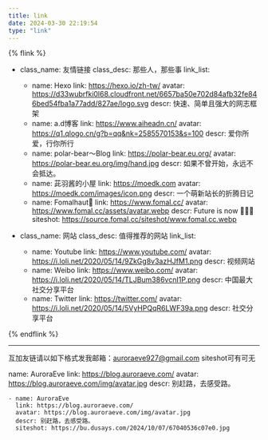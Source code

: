 ```yaml
---
title: link
date: 2024-03-30 22:19:54
type: "link"
---
```


{% flink %}
- class_name: 友情链接
  class_desc: 那些人，那些事
  link_list:
    - name: Hexo
      link: https://hexo.io/zh-tw/
      avatar: https://d33wubrfki0l68.cloudfront.net/6657ba50e702d84afb32fe846bed54fba1a77add/827ae/logo.svg
      descr: 快速、简单且强大的网志框架
    - name: a.d博客
      link: https://www.aiheadn.cn/
      avatar: https://q1.qlogo.cn/g?b=qq&nk=2585570153&s=100
      descr: 爱你所爱，行你所行
    - name: polar-bear～Blog
      link: https://polar-bear.eu.org/
      avatar: https://polar-bear.eu.org/img/hand.jpg
      descr: 如果不曾开始，永远不会抵达。
    - name: 茈羽酱的小屋
      link: https://moedk.com
      avatar: https://moedk.com/images/icon.png
      descr: 一个萌新站长的折腾日记
    - name: Fomalhaut🥝
      link: https://www.fomal.cc/
      avatar: https://www.fomal.cc/assets/avatar.webp
      descr: Future is now 🍭🍭🍭
      siteshot: https://source.fomal.cc/siteshot/www.fomal.cc.webp

- class_name: 网站
  class_desc: 值得推荐的网站
  link_list:
    - name: Youtube
      link: https://www.youtube.com/
      avatar: https://i.loli.net/2020/05/14/9ZkGg8v3azHJfM1.png
      descr: 视频网站
    - name: Weibo
      link: https://www.weibo.com/
      avatar: https://i.loli.net/2020/05/14/TLJBum386vcnI1P.png
      descr: 中国最大社交分享平台
    - name: Twitter
      link: https://twitter.com/
      avatar: https://i.loli.net/2020/05/14/5VyHPQqR6LWF39a.png
      descr: 社交分享平台

{% endflink %}

---

互加友链请以如下格式发我邮箱：auroraeve927@gmail.com
siteshot可有可无

name: AuroraEve
link: https://blog.auroraeve.com/
avatar: https://blog.auroraeve.com/img/avatar.jpg
descr: 别赶路，去感受路。

```
- name: AuroraEve
  link: https://blog.auroraeve.com/
  avatar: https://blog.auroraeve.com/img/avatar.jpg
  descr: 别赶路，去感受路。
  siteshot: https://bu.dusays.com/2024/10/07/67040536c07e0.jpg
```
